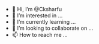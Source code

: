 - 👋 Hi, I’m @Cksharfu
- 👀 I’m interested in ...
- 🌱 I’m currently learning ...
- 💞️ I’m looking to collaborate on ...
- 📫 How to reach me ...

<!---
Cksharfu/Cksharfu is a ✨ special ✨ repository because its `README.md` (this file) appears on your GitHub profile.
You can click the Preview link to take a look at your changes.
--->
